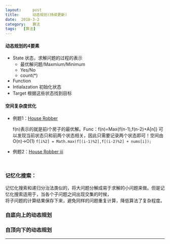 ```yaml
---
layout:     post
title:      动态规划(持续更新)
date:  2018-3-2
category:   算法
tags:   [算法]
---
```

#### 动态规划的4要素
- State 状态，求解问题的过程的表示
  - 最优解问题/Maxmium/Minimum
  - Yes/No
  - count(*)
- Function
- Intialazation 初始化状态
- Target 根据这些状态找到目标

#### 空间复杂度优化

- 例题1：[House Robber](https://leetcode.com/problems/house-robber/)

  f(n)表示的就是前i个房子的最优解。Func：f(n)=Max{f(n-1),f(n-2)+A[n]}
  可以发现当前状态只和前两个状态相关，因此只需要记录两个状态即可！空间由O(n)->O(1)
  `f[i%2] = Math.max(f[(i-1)%2],f[(i-2)%2] + nums[i]);`

- 例题2：[House Robber iii](https://leetcode.com/problems/house-robber-iii/discuss/79330/step-by-step-tackling-of-the-problem)

  ​


### 记忆化搜索：

记忆化搜索和递归分治法类似的，将大问题分解成易于求解的小问题来做。但是记忆化搜索适用于，当各个子问题之间出现交集的时候，  
将子问题的计算结果保存下来，避免同样的问题重复计算，降低算法了复杂程度。  

###  自底向上的动态规划

###  自顶向下的动态规划

---
